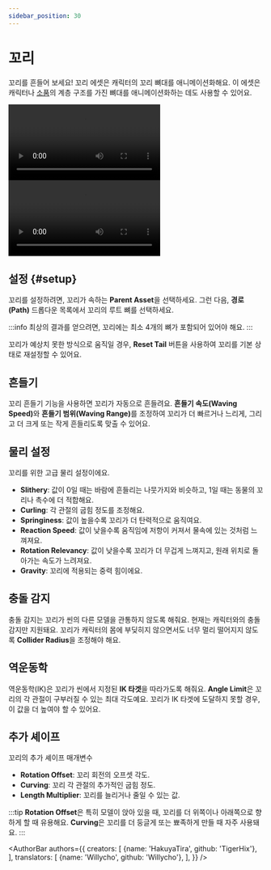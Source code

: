 ```yaml
---
sidebar_position: 30
---
```


# 꼬리

꼬리를 흔들어 보세요! 꼬리 에셋은 캐릭터의 꼬리 뼈대를 애니메이션화해요. 이 에셋은 캐릭터나 [소품](prop)의 계층 구조를 가진 뼈대를 애니메이션화하는 데도 사용할 수 있어요.

<div style={{display: 'flex', justifyContent: 'space-between', gap: '1rem'}}>
<div style={{width: '53.2%'}} className="video-box"><video controls loop src="/doc-img/en-tail-1.mp4" />
<p>꼬리를 흔드는 모습.</p>
</div>

<div style={{width: '46.8%'}} className="video-box"><video controls loop src="/doc-img/zh-tail-2.mp4" />
<p>이 에셋은 동물의 귀와 같은 계층적인 뼈대에도 적용할 수 있습니다.</p>
</div>
</div>

## 설정 {#setup}

꼬리를 설정하려면, 꼬리가 속하는 **Parent Asset**을 선택하세요. 그런 다음, **경로(Path)** 드롭다운 목록에서 꼬리의 루트 뼈를 선택하세요.

:::info
최상의 결과를 얻으려면, 꼬리에는 최소 4개의 뼈가 포함되어 있어야 해요.
:::

꼬리가 예상치 못한 방식으로 움직일 경우, **Reset Tail** 버튼을 사용하여 꼬리를 기본 상태로 재설정할 수 있어요.

## 흔들기

꼬리 흔들기 기능을 사용하면 꼬리가 자동으로 흔들려요. <b>흔들기 속도(Waving Speed)</b>와 <b>흔들기 범위(Waving Range)</b>를 조정하여 꼬리가 더 빠르거나 느리게, 그리고 더 크게 또는 작게 흔들리도록 맞출 수 있어요.

## 물리 설정

꼬리를 위한 고급 물리 설정이에요.

* **Slithery**: 값이 0일 때는 바람에 흔들리는 나뭇가지와 비슷하고, 1일 때는 동물의 꼬리나 촉수에 더 적합해요.
* **Curling**: 각 관절의 굽힘 정도를 조정해요.
* **Springiness**: 값이 높을수록 꼬리가 더 탄력적으로 움직여요.
* **Reaction Speed**: 값이 낮을수록 움직임에 저항이 커져서 물속에 있는 것처럼 느껴져요.
* **Rotation Relevancy**: 값이 낮을수록 꼬리가 더 무겁게 느껴지고, 원래 위치로 돌아가는 속도가 느려져요.
* **Gravity**: 꼬리에 적용되는 중력 힘이에요.

## 충돌 감지

충돌 감지는 꼬리가 씬의 다른 모델을 관통하지 않도록 해줘요. 현재는 캐릭터와의 충돌 감지만 지원돼요. 꼬리가 캐릭터의 몸에 부딪히지 않으면서도 너무 멀리 떨어지지 않도록 **Collider Radius**을 조정해야 해요.

## 역운동학

역운동학(IK)은 꼬리가 씬에서 지정된 **IK 타겟**을 따라가도록 해줘요. **Angle Limit**은 꼬리의 각 관절이 구부러질 수 있는 최대 각도예요. 꼬리가 IK 타겟에 도달하지 못할 경우, 이 값을 더 높여야 할 수 있어요.

## 추가 셰이프

꼬리의 추가 셰이프 매개변수

* **Rotation Offset**: 꼬리 회전의 오프셋 각도.
* **Curving**: 꼬리 각 관절의 추가적인 굽힘 정도.
* **Length Multiplier**: 꼬리를 늘리거나 줄일 수 있는 값.

:::tip
**Rotation Offset**은 특히 모델이 앉아 있을 때, 꼬리를 더 위쪽이나 아래쪽으로 향하게 할 때 유용해요. **Curving**은 꼬리를 더 둥글게 또는 뾰족하게 만들 때 자주 사용돼요.
:::

<AuthorBar authors={{
  creators: [
    {name: 'HakuyaTira', github: 'TigerHix'},
  ],
  translators: [
    {name: 'Willycho', github: 'Willycho'},
  ],
}} />
